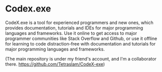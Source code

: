 # Codex.exe
CodeX.exe is a tool for experienced programmers and new ones, which provides documentation, tutorials and IDEs for major programming languages and frameworks. Use it online to get access to major programmer communities like Stack Overflow and Github, or use it offline for learning to code distraction-free with documentation and tutorials for major programming languages and frameworks.

(The main repository is under my friend's account, and I'm a collaborator there. https://github.com/Tetraslam/CodeX-exe)

